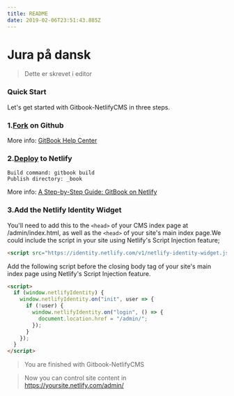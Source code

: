 ```yaml
---
title: README
date: 2019-02-06T23:51:43.885Z
---
```

# Jura på dansk

> Dette er skrevet i editor
### Quick Start

Let's get started with Gitbook-NetlifyCMS in three steps.

### 1.[Fork](https://github.com/DemoMacro/Gitbook-NetlifyCMS/fork) on Github

More info: [GitBook Help Center](https://help.gitbook.com/)

### 2.[Deploy](https://app.netlify.com/start/deploy?repository=https://github.com/DemoMacro/Gitbook-NetlifyCMS) to Netlify
```
Build command: gitbook build
Publish directory: _book
```
More info: [A Step-by-Step Guide: GitBook on Netlify](https://www.netlify.com/blog/2015/12/08/a-step-by-step-guide-gitbook-on-netlify/)

### 3.Add the Netlify Identity Widget

You'll need to add this to the ```<head>``` of your CMS index page at /admin/index.html, as well as the ```<head>``` of your site's main index page.We could include the script in your site using Netlify's Script Injection feature;

```html
<script src="https://identity.netlify.com/v1/netlify-identity-widget.js"></script>
```
 Add the following script before the closing body tag of your site's main index page using Netlify's Script Injection feature.

```html
<script>
  if (window.netlifyIdentity) {
    window.netlifyIdentity.on("init", user => {
      if (!user) {
        window.netlifyIdentity.on("login", () => {
          document.location.href = "/admin/";
        });
      }
    });
  }
</script>
```

> You are finished with Gitbook-NetlifyCMS

> Now you can control site content in https://yoursite.netlify.com/admin/
